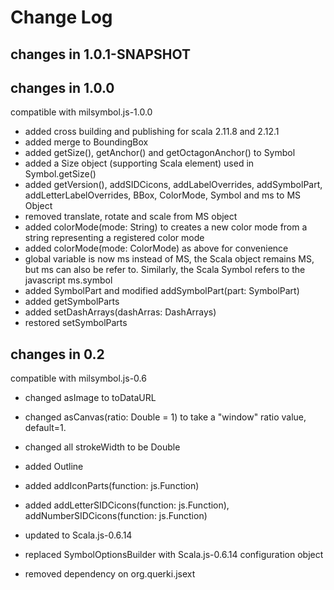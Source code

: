 Change Log
==========

## changes in 1.0.1-SNAPSHOT  



## changes in 1.0.0
compatible with milsymbol.js-1.0.0

* added cross building and publishing for scala 2.11.8 and 2.12.1
* added merge to BoundingBox
* added getSize(), getAnchor() and getOctagonAnchor() to Symbol
* added a Size object (supporting Scala element) used in Symbol.getSize()
* added getVersion(), addSIDCicons, addLabelOverrides, addSymbolPart, addLetterLabelOverrides,
BBox, ColorMode, Symbol and ms to MS Object
* removed translate, rotate and scale from MS object
* added colorMode(mode: String) to creates a new color mode from a string representing a registered color mode 
* added colorMode(mode: ColorMode) as above for convenience
* global variable is now ms instead of MS, the Scala object remains MS, 
  but ms can also be refer to. Similarly, the Scala Symbol refers to the javascript ms.symbol 
* added SymbolPart and modified addSymbolPart(part: SymbolPart)
* added getSymbolParts
* added setDashArrays(dashArras: DashArrays)
* restored setSymbolParts

## changes in 0.2
compatible with milsymbol.js-0.6

* changed asImage to toDataURL
* changed asCanvas(ratio: Double = 1) to take a "window" ratio value, default=1.
* changed all strokeWidth to be Double
* added Outline 
* added addIconParts(function: js.Function)
* added addLetterSIDCicons(function: js.Function), addNumberSIDCicons(function: js.Function)

* updated to Scala.js-0.6.14
* replaced SymbolOptionsBuilder with Scala.js-0.6.14 configuration object
* removed dependency on org.querki.jsext 